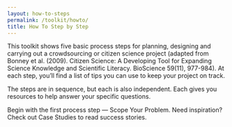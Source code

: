 ```yaml
---
layout: how-to-steps
permalink: /toolkit/howto/
title: How To Step by Step
---
```

This toolkit shows five basic process steps for planning, designing and carrying out a crowdsourcing or citizen science project (adapted from Bonney et al. (2009). Citizen Science: A Developing Tool for Expanding Science Knowledge and Scientific Literacy. BioScience 59(11), 977-984). At each step, you’ll find a list of tips you can use to keep your project on track.

The steps are in sequence, but each is also independent. Each gives you resources to help answer your specific questions.

Begin with the first process step — Scope Your Problem. Need inspiration? Check out Case Studies to read success stories.